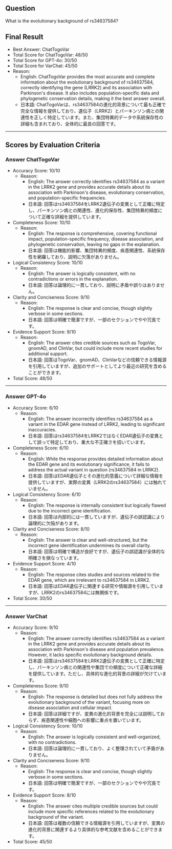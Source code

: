 ## Question

What is the evolutionary background of rs34637584?

## Final Result

- Best Answer: ChatTogoVar
- Total Score for ChatTogoVar: 48/50
- Total Score for GPT-4o: 30/50
- Total Score for VarChat: 45/50
- Reason:
  - English: ChatTogoVar provides the most accurate and complete information about the evolutionary background of rs34637584, correctly identifying the gene (LRRK2) and its association with Parkinson's disease. It also includes population-specific data and phylogenetic conservation details, making it the best answer overall.
  - 日本語: ChatTogoVarは、rs34637584の進化的背景について最も正確で完全な情報を提供しており、遺伝子（LRRK2）とパーキンソン病との関連性を正しく特定しています。また、集団特異的データや系統保存性の詳細も含まれており、全体的に最良の回答です。

---

## Scores by Evaluation Criteria

### Answer ChatTogoVar
- Accuracy Score: 10/10
  - Reason: 
    - English: The answer correctly identifies rs34637584 as a variant in the LRRK2 gene and provides accurate details about its association with Parkinson's disease, evolutionary conservation, and population-specific frequencies.
    - 日本語: 回答はrs34637584をLRRK2遺伝子の変異として正確に特定し、パーキンソン病との関連性、進化的保存性、集団特異的頻度について正確な詳細を提供しています。
- Completeness Score: 10/10
  - Reason: 
    - English: The response is comprehensive, covering functional impact, population-specific frequency, disease association, and phylogenetic conservation, leaving no gaps in the explanation.
    - 日本語: 回答は機能的影響、集団特異的頻度、疾患関連性、系統保存性を網羅しており、説明に欠落がありません。
- Logical Consistency Score: 10/10
  - Reason: 
    - English: The answer is logically consistent, with no contradictions or errors in the explanation.
    - 日本語: 回答は論理的に一貫しており、説明に矛盾や誤りはありません。
- Clarity and Conciseness Score: 9/10
  - Reason: 
    - English: The response is clear and concise, though slightly verbose in some sections.
    - 日本語: 回答は明確で簡潔ですが、一部のセクションでやや冗長です。
- Evidence Support Score: 9/10
  - Reason: 
    - English: The answer cites credible sources such as TogoVar, gnomAD, and ClinVar, but could include more recent studies for additional support.
    - 日本語: 回答はTogoVar、gnomAD、ClinVarなどの信頼できる情報源を引用していますが、追加のサポートとしてより最近の研究を含めることができます。
- Total Score: 48/50

---

### Answer GPT-4o
- Accuracy Score: 6/10
  - Reason: 
    - English: The answer incorrectly identifies rs34637584 as a variant in the EDAR gene instead of LRRK2, leading to significant inaccuracies.
    - 日本語: 回答はrs34637584をLRRK2ではなくEDAR遺伝子の変異として誤って特定しており、重大な不正確さを招いています。
- Completeness Score: 6/10
  - Reason: 
    - English: While the response provides detailed information about the EDAR gene and its evolutionary significance, it fails to address the actual variant in question (rs34637584 in LRRK2).
    - 日本語: 回答はEDAR遺伝子とその進化的意義について詳細な情報を提供していますが、実際の変異（LRRK2のrs34637584）には触れていません。
- Logical Consistency Score: 6/10
  - Reason: 
    - English: The response is internally consistent but logically flawed due to the incorrect gene identification.
    - 日本語: 回答は内部的には一貫していますが、遺伝子の誤認識により論理的に欠陥があります。
- Clarity and Conciseness Score: 8/10
  - Reason: 
    - English: The answer is clear and well-structured, but the incorrect gene identification undermines its overall clarity.
    - 日本語: 回答は明確で構造が良好ですが、遺伝子の誤認識が全体的な明確さを損なっています。
- Evidence Support Score: 4/10
  - Reason: 
    - English: The response cites studies and sources related to the EDAR gene, which are irrelevant to rs34637584 in LRRK2.
    - 日本語: 回答はEDAR遺伝子に関連する研究や情報源を引用していますが、LRRK2のrs34637584には無関係です。
- Total Score: 30/50

---

### Answer VarChat
- Accuracy Score: 9/10
  - Reason: 
    - English: The answer correctly identifies rs34637584 as a variant in the LRRK2 gene and provides accurate details about its association with Parkinson's disease and population prevalence. However, it lacks specific evolutionary background details.
    - 日本語: 回答はrs34637584をLRRK2遺伝子の変異として正確に特定し、パーキンソン病との関連性や集団での頻度について正確な詳細を提供しています。ただし、具体的な進化的背景の詳細が欠けています。
- Completeness Score: 9/10
  - Reason: 
    - English: The response is detailed but does not fully address the evolutionary background of the variant, focusing more on disease association and cellular impact.
    - 日本語: 回答は詳細ですが、変異の進化的背景を完全には説明しておらず、疾患関連性や細胞への影響に重点を置いています。
- Logical Consistency Score: 10/10
  - Reason: 
    - English: The answer is logically consistent and well-organized, with no contradictions.
    - 日本語: 回答は論理的に一貫しており、よく整理されていて矛盾がありません。
- Clarity and Conciseness Score: 9/10
  - Reason: 
    - English: The response is clear and concise, though slightly verbose in some sections.
    - 日本語: 回答は明確で簡潔ですが、一部のセクションでやや冗長です。
- Evidence Support Score: 8/10
  - Reason: 
    - English: The answer cites multiple credible sources but could include more specific references related to the evolutionary background of the variant.
    - 日本語: 回答は複数の信頼できる情報源を引用していますが、変異の進化的背景に関連するより具体的な参考文献を含めることができます。
- Total Score: 45/50